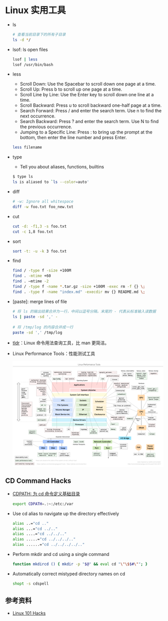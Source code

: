 # Linux 实用工具

- ls

  ```sh
  # 查看当前目录下的所有子目录
  ls -d */
  ```

- lsof: ls open files

  ```sh
  lsof | less
  lsof /usr/bin/bash
  ```

- less
  - Scroll Down: Use the Spacebar to scroll down one page at a time.
  - Scroll Up: Press b to scroll up one page at a time.
  - Scroll Line by Line: Use the Enter key to scroll down one line at a time.
  - Scroll Backward: Press u to scroll backward one-half page at a time.
  - Search Forward: Press / and enter the search term. Use n to find the next occurrence.
  - Search Backward: Press ? and enter the search term. Use N to find the previous occurrence.
  - Jumping to a Specific Line: Press : to bring up the prompt at the bottom, then enter the line number and press Enter.

  ```sh
  less filename
  ```

- type
  - Tell you about aliases, functions, builtins

  ```sh
  $ type ls
  ls is aliased to `ls --color=auto'
  ```

- diff

  ```sh
  # -w: Ignore all whitespace
  diff -w foo.txt foo_new.txt
  ```

- cut

  ```sh
  cut -d: -f1,3 -s foo.txt
  cut -c 1,8 foo.txt
  ```

- sort

  ```sh
  sort -t: -u -k 3 foo.txt
  ```

- find

  ```sh
  find / -type f -size +100M
  find . -mtime +60
  find . –mtime -2
  find / -type f -name *.tar.gz -size +100M -exec rm -f {} \;
  find . -type f -name "index.md" -execdir mv {} README.md \;
  ```

- [paste]: merge lines of file

  ```sh
  # 将 ls 的输出结果合并为一行，中间以逗号分隔。末尾的 - 代表从标准输入读数据
  ls | paste -sd ',' -

  # 将 /tmp/log 的内容合并成一行
  paste -sd ',' /tmp/log
  ```

- [tldr][1]：Linux 命令用法查询工具，比 man 更简洁。

- Linux Performance Tools：性能测试工具

  ![Linux Performance Tools](images/linux_perf_tools_full.png)

## CD Command Hacks

- [CDPATH: 为 cd 命令定义基础目录][3]

  ```sh
  export CDPATH=.:~:/etc:/var
  ```

- Use cd alias to navigate up the directory effectively

  ```sh
  alias ..="cd .."
  alias ...="cd ../.."
  alias ....="cd ../../.."
  alias .....="cd ../../../.."
  alias ......="cd ../../../../.."
  ```

- Perform mkdir and cd using a single command

  ```sh
  function mkdircd () { mkdir -p "$@" && eval cd "\"\$$#\""; }
  ```

- Automatically correct mistyped directory names on cd

  ```sh
  shopt -s cdspell
  ```

## 参考资料

- [Linux 101 Hacks][2]

  [1]: https://github.com/tldr-pages/tldr
  [2]: https://linux.101hacks.com/toc/
  [3]: https://linux.101hacks.com/cd-command/cdpath/

